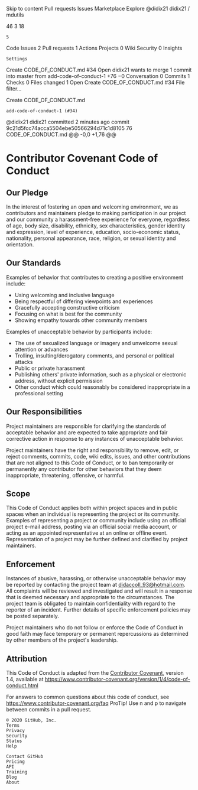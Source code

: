 
Skip to content
Pull requests
Issues
Marketplace
Explore
@didix21
didix21 /
mdutils

46
3
18

    5

Code
Issues 2
Pull requests 1
Actions
Projects 0
Wiki
Security 0
Insights

    Settings

Create CODE_OF_CONDUCT.md #34
Open
didix21 wants to merge 1 commit into master from add-code-of-conduct-1
+76 −0
Conversation 0 Commits 1 Checks 0
Files changed 1
Open
Create CODE_OF_CONDUCT.md
#34
File filter...

Create CODE_OF_CONDUCT.md

    add-code-of-conduct-1 (#34) 

@didix21
didix21 committed 2 minutes ago
commit 9c21d5fcc74acca5504ebe50566294d71c1d8105
76 CODE_OF_CONDUCT.md
@@ -0,0 +1,76 @@
# Contributor Covenant Code of Conduct

## Our Pledge

In the interest of fostering an open and welcoming environment, we as
contributors and maintainers pledge to making participation in our project and
our community a harassment-free experience for everyone, regardless of age, body
size, disability, ethnicity, sex characteristics, gender identity and expression,
level of experience, education, socio-economic status, nationality, personal
appearance, race, religion, or sexual identity and orientation.

## Our Standards

Examples of behavior that contributes to creating a positive environment
include:

* Using welcoming and inclusive language
* Being respectful of differing viewpoints and experiences
* Gracefully accepting constructive criticism
* Focusing on what is best for the community
* Showing empathy towards other community members

Examples of unacceptable behavior by participants include:

* The use of sexualized language or imagery and unwelcome sexual attention or
 advances
* Trolling, insulting/derogatory comments, and personal or political attacks
* Public or private harassment
* Publishing others' private information, such as a physical or electronic
 address, without explicit permission
* Other conduct which could reasonably be considered inappropriate in a
 professional setting

## Our Responsibilities

Project maintainers are responsible for clarifying the standards of acceptable
behavior and are expected to take appropriate and fair corrective action in
response to any instances of unacceptable behavior.

Project maintainers have the right and responsibility to remove, edit, or
reject comments, commits, code, wiki edits, issues, and other contributions
that are not aligned to this Code of Conduct, or to ban temporarily or
permanently any contributor for other behaviors that they deem inappropriate,
threatening, offensive, or harmful.

## Scope

This Code of Conduct applies both within project spaces and in public spaces
when an individual is representing the project or its community. Examples of
representing a project or community include using an official project e-mail
address, posting via an official social media account, or acting as an appointed
representative at an online or offline event. Representation of a project may be
further defined and clarified by project maintainers.

## Enforcement

Instances of abusive, harassing, or otherwise unacceptable behavior may be
reported by contacting the project team at didaccoll_93@hotmail.com. All
complaints will be reviewed and investigated and will result in a response that
is deemed necessary and appropriate to the circumstances. The project team is
obligated to maintain confidentiality with regard to the reporter of an incident.
Further details of specific enforcement policies may be posted separately.

Project maintainers who do not follow or enforce the Code of Conduct in good
faith may face temporary or permanent repercussions as determined by other
members of the project's leadership.

## Attribution

This Code of Conduct is adapted from the [Contributor Covenant][homepage], version 1.4,
available at https://www.contributor-covenant.org/version/1/4/code-of-conduct.html

[homepage]: https://www.contributor-covenant.org

For answers to common questions about this code of conduct, see
https://www.contributor-covenant.org/faq
ProTip! Use n and p to navigate between commits in a pull request.

    © 2020 GitHub, Inc.
    Terms
    Privacy
    Security
    Status
    Help

    Contact GitHub
    Pricing
    API
    Training
    Blog
    About

